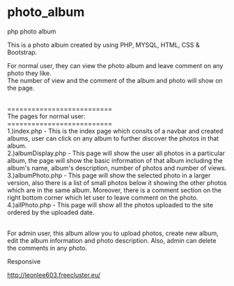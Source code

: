 # photo_album
php photo album

This is a photo album created by using PHP, MYSQL, HTML, CSS & Bootstrap.

For normal user, they can view the photo album and leave comment on any photo they like.</br>
The number of view and the comment of the album and photo will show on the page.</br></br>

==========================</br>
The pages for normal user:</br>
==========================</br>
1.)index.php - This is the index page which consits of a navbar and created albums, user can click on any album to further discover the photos in that album.</br>
2.)albumDisplay.php - This page will show the user all photos in a particular album, the page will show the basic information of that album including the album's name, album's description, number of photos and number of views.</br>
3.)albumPhoto.php - This page will show the selected photo in a larger version, also there is a list of small photos below it showing the other photos which are in the same album. Moreover, there is a comment section on the right bottom corner which let user to leave comment on the photo.</br>
4.)allPhoto.php - This page will show all the photos uploaded to the site ordered by the uploaded date.</br></br>


For admin user, this album allow you to upload photos, create new album, edit the album information and photo description. 
Also, admin can delete the comments in any photo.

Responsive

http://leonlee603.freecluster.eu/
